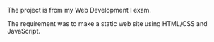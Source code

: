 The project is from my Web Development I exam.

The requirement was to make a static web site using HTML/CSS and JavaScript.